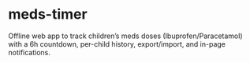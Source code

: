 # meds-timer
Offline web app to track children’s meds doses (Ibuprofen/Paracetamol) with a 6h countdown, per-child history, export/import, and in-page notifications.
